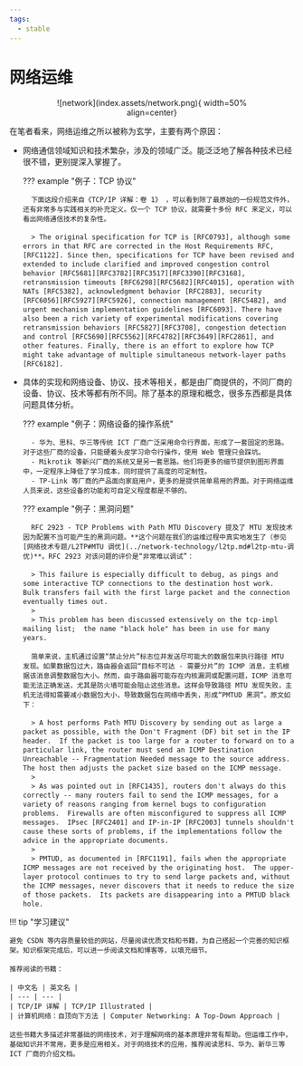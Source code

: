 ```yaml
---
tags:
  - stable
---
```


# 网络运维

<figure markdown="span">
    <center>
    ![network](index.assets/network.png){ width=50% align=center}
    </center>
</figure>

在笔者看来，网络运维之所以被称为玄学，主要有两个原因：

- 网络通信领域知识和技术繁杂，涉及的领域广泛。能泛泛地了解各种技术已经很不错，更别提深入掌握了。

    ??? example "例子：TCP 协议"

        下面这段介绍来自《TCP/IP 详解：卷 1》 ，可以看到除了最原始的一份规范文件外，还有非常多与实践相关的补充定义。仅一个 TCP 协议，就需要十多份 RFC 来定义，可以看出网络通信技术的复杂性。

        > The original specification for TCP is [RFC0793], although some errors in that RFC are corrected in the Host Requirements RFC, [RFC1122]. Since then, specifications for TCP have been revised and extended to include clarified and improved congestion control behavior [RFC5681][RFC3782][RFC3517][RFC3390][RFC3168], retransmission timeouts [RFC6298][RFC5682][RFC4015], operation with NATs [RFC5382], acknowledgment behavior [RFC2883], security [RFC6056][RFC5927][RFC5926], connection management [RFC5482], and urgent mechanism implementation guidelines [RFC6093]. There have also been a rich variety of experimental modifications covering retransmission behaviors [RFC5827][RFC3708], congestion detection and control [RFC5690][RFC5562][RFC4782][RFC3649][RFC2861], and other features. Finally, there is an effort to explore how TCP might take advantage of multiple simultaneous network-layer paths [RFC6182].

- 具体的实现和网络设备、协议、技术等相关，都是由厂商提供的，不同厂商的设备、协议、技术等都有所不同。除了基本的原理和概念，很多东西都是具体问题具体分析。

    ??? example "例子：网络设备的操作系统"

        - 华为、思科、华三等传统 ICT 厂商广泛采用命令行界面，形成了一套固定的思路。对于这些厂商的设备，只能硬着头皮学习命令行操作，使用 Web 管理只会踩坑。
        - Mikrotik 等新兴厂商的系统又是另一套思路。他们将更多的细节提供到图形界面中，一定程序上降低了学习成本，同时提供了高度的可定制性。
        - TP-Link 等厂商的产品面向家庭用户，更多的是提供简单易用的界面。对于网络运维人员来说，这些设备的功能和可自定义程度都是不够的。

    ??? example "例子：黑洞问题"

        RFC 2923 - TCP Problems with Path MTU Discovery 提及了 MTU 发现技术因为配置不当可能产生的黑洞问题。**这个问题在我们的运维过程中真实地发生了（参见 [网络技术专题/L2TP#MTU 调优](../network-technology/l2tp.md#l2tp-mtu-调优)**。RFC 2923 对该问题的评价是“非常难以调试”：

        > This failure is especially difficult to debug, as pings and some interactive TCP connections to the destination host work.  Bulk transfers fail with the first large packet and the connection eventually times out.
        >
        > This problem has been discussed extensively on the tcp-impl mailing list;  the name "black hole" has been in use for many years.

        简单来说，主机通过设置“禁止分片”标志位并发送尽可能大的数据包来执行路径 MTU 发现。如果数据包过大，路由器会返回“目标不可达 - 需要分片”的 ICMP 消息，主机根据该消息调整数据包大小。然而，由于路由器可能存在内核漏洞或配置问题，ICMP 消息可能无法正确发送，尤其是防火墙可能会阻止这些消息。这样会导致路径 MTU 发现失败，主机无法得知需要减小数据包大小，导致数据包在网络中丢失，形成“PMTUD 黑洞”。原文如下：

        > A host performs Path MTU Discovery by sending out as large a packet as possible, with the Don't Fragment (DF) bit set in the IP header.  If the packet is too large for a router to forward on to a particular link, the router must send an ICMP Destination Unreachable -- Fragmentation Needed message to the source address. The host then adjusts the packet size based on the ICMP message.
        >
        > As was pointed out in [RFC1435], routers don't always do this correctly -- many routers fail to send the ICMP messages, for a variety of reasons ranging from kernel bugs to configuration problems.  Firewalls are often misconfigured to suppress all ICMP messages.  IPsec [RFC2401] and IP-in-IP [RFC2003] tunnels shouldn't cause these sorts of problems, if the implementations follow the advice in the appropriate documents.
        >
        > PMTUD, as documented in [RFC1191], fails when the appropriate ICMP messages are not received by the originating host.  The upper- layer protocol continues to try to send large packets and, without the ICMP messages, never discovers that it needs to reduce the size of those packets.  Its packets are disappearing into a PMTUD black hole.

!!! tip "学习建议"

    避免 CSDN 等内容质量较低的网站，尽量阅读优质文档和书籍，为自己搭起一个完善的知识框架。知识框架完成后，可以进一步阅读文档和博客等，以填充细节。

    推荐阅读的书籍：

    | 中文名 | 英文名 |
    | --- | --- |
    | TCP/IP 详解 | TCP/IP Illustrated |
    | 计算机网络：自顶向下方法 | Computer Networking: A Top-Down Approach |

    这些书籍大多描述非常基础的网络技术，对于理解网络的基本原理非常有帮助。但运维工作中，基础知识并不常用，更多是应用相关。对于网络技术的应用，推荐阅读思科、华为、新华三等 ICT 厂商的介绍文档。
